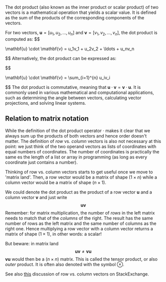 The dot product (also known as the inner product or scalar product) of two vectors is a mathematical operation that yields a scalar value. It is defined as the sum of the products of the corresponding components of the vectors.

For two vectors, $\mathbf{u} = [u_1, u_2, \ldots, u_n]$ and $\mathbf{v} = [v_1, v_2, \ldots, v_n]$, the dot product is computed as:
$$

\mathbf{u} \cdot \mathbf{v} = u_1v_1 + u_2v_2 + \ldots + u_nv_n

$$
Alternatively, the dot product can be expressed as:

  

$$

\mathbf{u} \cdot \mathbf{v} = \sum_{i=1}^{n} u_iv_i

$$
The dot product is commutative, meaning that $\mathbf{u} \cdot \mathbf{v} = \mathbf{v} \cdot \mathbf{u}$. It is commonly used in various mathematical and computational applications, such as determining the angle between vectors, calculating vector projections, and solving linear systems.

## Relation to matrix notation
While the definition of the dot product operator $\cdot$ makes it clear that we always sum up the products of both vectors and hence order doesn't matter. The definition of _row_ vs. _column_ vectors is also not necessary at this point: we just think of the two operand vectors as lists of coordinates with equal numbers of coordinates. The number of coordinates is practically the same es the length of a list or array in programming (as long as every coordinate just contains a number).

Thinking of row vs. column vectors starts to get useful once we move to 'matrix land'. Then, a row vector would be a matrix of shape $(1 \times n)$ while a column vector would be a matrix of shape $(n \times 1)$.

We could denote the dot product as the product of a row vector $\mathbf{u}$ and a column vector $\mathbf{v}$ and just write 
$$
\mathbf{u}\mathbf{v}
$$
Remember: for matrix multiplication, the number of *rows* in the left matrix needs to match that of the *columns* of the right. The result has the same number of rows as the left matrix and the same number of columns as the right one. Hence multiplying a row vector with a column vector returns a matrix of shape $(1 \times 1)$, in other words: a scalar!

But beware: in matrix land
$$
\mathbf{u}\mathbf{v}\neq \mathbf{v}\mathbf{u}
$$
$\mathbf{v}\mathbf{u}$ would then be a $(n \times n)$ matrix. This is called the tensor product, or also _outer_ product. It is often also denoted with the symbol $\otimes$.

See also [this](https://math.stackexchange.com/a/1198912/1102645) discussion of row vs. column vectors on StackExchange.
